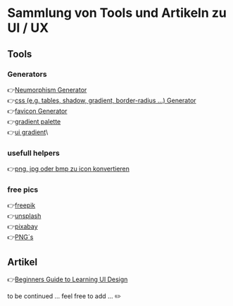 # Sammlung von Tools und Artikeln zu UI / UX

## Tools

### Generators

:point_right:[Neumorphism Generator](https://neumorphism.io/#c2c2c2)\
:point_right:[css (e.g. tables, shadow, gradient, border-radius ...) Generator](https://html-css-js.com/css/generator/box-shadow/)\
:point_right:[favicon Generator](https://favicon.io/)\
:point_right:[gradient palette](https://aeroxer.net/color/multi-gradient-palette)\
:point_right:[ui gradient](https://uigradients.com/#Dull)\

### usefull helpers

:point_right:[png, jpg oder bmp zu icon konvertieren ](https://icoconvert.com/)


### free pics
:point_right:[freepik](https://www.freepik.com/)\
:point_right:[unsplash](https://unsplash.com/)\
:point_right:[pixabay](https://pixabay.com/de/)\
:point_right:[PNG´s](https://www.pngarts.com/)




## Artikel

:point_right:[Beginners Guide to Learning UI Design](https://www.mockplus.com/blog/post/learn-ui-design)



to be continued ...
feel free to add ...  :pencil2:
